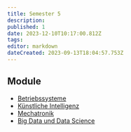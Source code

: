 ```yaml
---
title: Semester 5
description: 
published: 1
date: 2023-12-10T10:17:00.812Z
tags: 
editor: markdown
dateCreated: 2023-09-13T18:04:57.753Z
---
```


## Module

- [Betriebssysteme](/fom/semester-5/betriebssysteme.md)
- [Künstliche Intelligenz](/fom/semester-5/kuenstliche-intelligenz.md)
- [Mechatronik](/fom/semester-5/mechatronik.md)
- [Big Data und Data Science](/fom/semester-5/IT-Trends_und_Innovationen.md)
